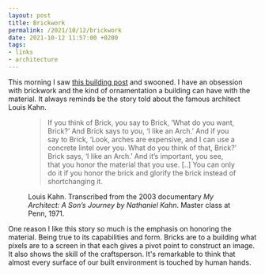 ```yaml
---
layout: post
title: Brickwork
permalink: /2021/10/12/brickwork
date: 2021-10-12 11:57:00 +0200
tags:
- links
- architecture
---
```


This morning I saw [this building post](https://www.designboom.com/architecture/sameep-padora-associates-spa-sienna-apartments-facade-rippling-brickwork-india-10-11-2021/) and swooned. I have an obsession with brickwork and the kind of ornamentation a building can have with the material. It always reminds be the story told about the famous architect Louis Kahn.

<figure>
  <blockquote class="blockquote ">
    <p>If you think of Brick, you say to Brick, ‘What do you want, Brick?’ And Brick says to you, ‘I like an Arch.’ And if you say to Brick, ‘Look, arches are expensive, and I can use a concrete lintel over you. What do you think of that, Brick?’ Brick says, ‘I like an Arch.’ And it’s important, you see, that you honor the material that you use. [..] You can only do it if you honor the brick and glorify the brick instead of shortchanging it.</p>
  </blockquote>
  <figcaption class="blockquote-footer">
    Louis Kahn. Transcribed from the 2003 documentary <cite title="My Architect: A Son’s Journey by Nathaniel Kahn">My Architect: A Son’s Journey by Nathaniel Kahn</cite>. Master class at Penn, 1971. 
  </figcaption>
</figure>

One reason I like this story so much is the emphasis on honoring the material. Being true to its capabilities and form. Bricks are to a building what pixels are to a screen in that each gives a pivot point to construct an image. It also shows the skill of the craftsperson. It's remarkable to think that almost every surface of our built environment is touched by human hands. 
